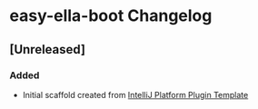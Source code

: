 <!-- Keep a Changelog guide -> https://keepachangelog.com -->

# easy-ella-boot Changelog

## [Unreleased]
### Added
- Initial scaffold created from [IntelliJ Platform Plugin Template](https://github.com/JetBrains/intellij-platform-plugin-template)
